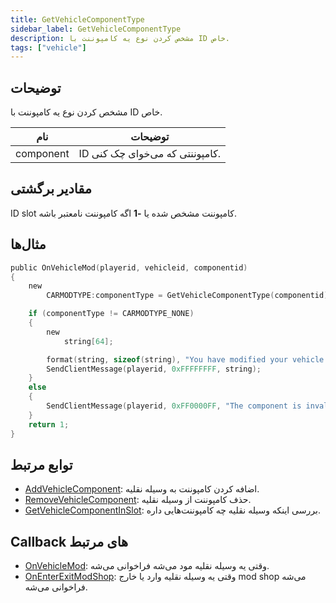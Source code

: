 ```yaml
---
title: GetVehicleComponentType
sidebar_label: GetVehicleComponentType
description: مشخص کردن نوع یه کامپوننت با ID خاص.
tags: ["vehicle"]
---
```


## توضیحات

مشخص کردن نوع یه کامپوننت با ID خاص.

| نام      | توضیحات                |
| --------- | -------------------------- |
| component | ID کامپوننتی که می‌خوای چک کنی. |

## مقادیر برگشتی

ID slot کامپوننت مشخص شده یا **-1** اگه کامپوننت نامعتبر باشه.

## مثال‌ها

```c
public OnVehicleMod(playerid, vehicleid, componentid)
{
    new
        CARMODTYPE:componentType = GetVehicleComponentType(componentid);

    if (componentType != CARMODTYPE_NONE)
    {
        new
            string[64];

        format(string, sizeof(string), "You have modified your vehicle on slot %i", componentType);
        SendClientMessage(playerid, 0xFFFFFFFF, string);
    }
    else
    {
        SendClientMessage(playerid, 0xFF0000FF, "The component is invalid.");
    }
    return 1;
}
```

## توابع مرتبط

- [AddVehicleComponent](AddVehicleComponent): اضافه کردن کامپوننت به وسیله نقلیه.
- [RemoveVehicleComponent](RemoveVehicleComponent): حذف کامپوننت از وسیله نقلیه.
- [GetVehicleComponentInSlot](GetVehicleComponentInSlot): بررسی اینکه وسیله نقلیه چه کامپوننت‌هایی داره.

## Callback های مرتبط

- [OnVehicleMod](../callbacks/OnVehicleMod): وقتی یه وسیله نقلیه مود می‌شه فراخوانی می‌شه.
- [OnEnterExitModShop](../callbacks/OnEnterExitModShop): وقتی یه وسیله نقلیه وارد یا خارج mod shop می‌شه فراخوانی می‌شه.